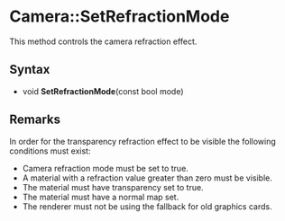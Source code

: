 # Camera::SetRefractionMode

This method controls the camera refraction effect.

## Syntax 

- void **SetRefractionMode**(const bool mode)

## Remarks

In order for the transparency refraction effect to be visible the following conditions must exist:

- Camera refraction mode must be set to true.
- A material with a refraction value greater than zero must be visible.
- The material must have transparency set to true.
- The material must have a normal map set.
- The renderer must not be using the fallback for old graphics cards.

